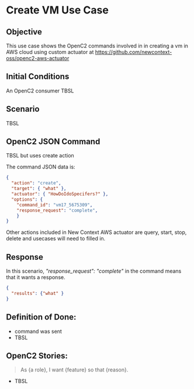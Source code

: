 # Create VM Use Case
## Objective
This use case shows the OpenC2 commands involved in 
in creating a vm in AWS cloud using custom actuator at 
https://github.com/newcontext-oss/openc2-aws-actuator

## Initial Conditions

An OpenC2 consumer 
TBSL

## Scenario

TBSL

## OpenC2 JSON Command

TBSL but uses create action

The command JSON data is:

```json
{
  "action": "create",
  "target": { "what" },
  "actuator": { "HowDoIdoSpecifers?" },
  "options": {
    "command_id": "vm17_5675309",
    "response_request": "complete",
    }
}
```
Other actions included in New Context AWS actuator are query, start, stop, delete and usecases will need to filled in.


## Response
In this scenario, *"response_request": "complete"* in the command means
that it wants a response.

```json
{
  "results": {"what" }
}
```

## Definition of Done:
 * command was sent 
 * TBSL

## OpenC2 Stories:
> As {a role}, I want {feature} so that {reason}.
 * TBSL

